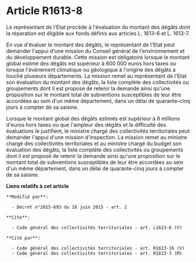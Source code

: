 # Article R1613-8

Le représentant de l'Etat procède à l'évaluation du montant des dégâts dont la réparation est éligible aux fonds définis aux
articles L. 1613-6 et L. 1613-7. 

En vue d'évaluer le montant des dégâts, le représentant de l'Etat peut demander l'appui d'une mission du Conseil général de
l'environnement et du développement durable. Cette mission est obligatoire lorsque le montant global estimé des dégâts est
supérieur à 600 000 euros hors taxes ou lorsque l'événement climatique ou géologique à l'origine des dégâts a touché
plusieurs départements. La mission remet au représentant de l'Etat son évaluation du montant des dégâts, la liste complète
des collectivités ou groupements dont il est proposé de retenir la demande ainsi qu'une proposition sur le montant total de
subventions susceptibles de leur être accordées au sein d'un même département, dans un délai de quarante-cinq jours à compter
de sa saisine. 

Lorsque le montant global des dégâts estimés est supérieur à 6 millions d'euros hors taxes ou que l'ampleur des dégâts et la
difficulté des évaluations le justifient, le ministre chargé des collectivités territoriales peut demander l'appui d'une
mission d'inspection. La mission remet au ministre chargé des collectivités territoriales et au ministre chargé du budget son
évaluation des dégâts, la liste complète des collectivités ou groupements dont il est proposé de retenir la demande ainsi
qu'une proposition sur le montant total de subventions susceptibles de leur être accordées au sein d'un même département,
dans un délai de quarante-cinq jours à compter de sa saisine.

**Liens relatifs à cet article**

	**Modifié par**:

	  - Décret n°2015-693 du 18 juin 2015 - art. 1

	**Cite**:

	  - Code général des collectivités territoriales - art. L1613-6 (V)

	**Cité par**:

	  - Code général des collectivités territoriales - art. R1613-16 (V)
	  - Code général des collectivités territoriales - art. R1613-3 (M)
